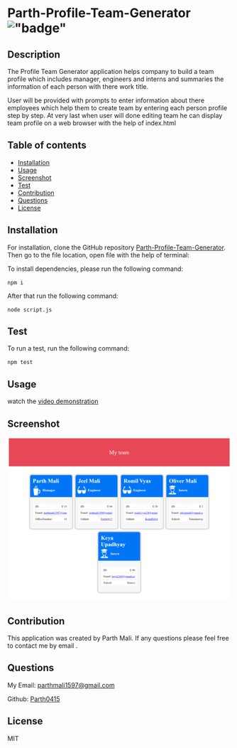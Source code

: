 # Parth-Profile-Team-Generator !["badge"](https://img.shields.io/badge/license-MIT-green)

## Description

The Profile Team Generator application helps company to build a team profile which includes manager, engineers and interns and summaries the information of each person with there work title.

User will be provided with prompts to enter information about there employees which help them to create team by entering each person profile step by step. At very last when user will done editing team he can display team profile on a web browser with the help of index.html 


## Table of contents

- [Installation](#installation)
- [Usage](#usage)
- [Screenshot](#screenshot)
- [Test](#test)
- [Contribution](#contribution)
- [Questions](#questions)
- [License](#license)

## Installation

For installation, clone the GitHub repository [Parth-Profile-Team-Generator](https://github.com/Parth0415/Parth-Profile-Team-Generator.git).
Then go to the file location, open file with the help of terminal:

To install dependencies, please run the following command:
```
npm i
```

After that run the following command:
```
node script.js
```
## Test

To run a test, run the following command:

```
npm test
```
## Usage

watch the [video demonstration](https://drive.google.com/file/d/1AWw4CWU4POLc4u1SBw21Gqmrc4wYieR6/view)

## Screenshot

![Challenge 10](./dist/images/Parth-Team-Profile-Generator.png?raw=true "Challenge 10")


## Contribution

This application was created by Parth Mali. If any questions please feel free to contact me by email .

## Questions

My Email:
[parthmali1597@gmail.com](mailto:parthmali1597@gmail.com)

Github:
[Parth0415](https://github.com/Parth0415)

## License

MIT
